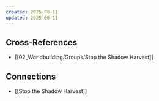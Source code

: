 ```yaml
---
created: 2025-08-11
updated: 2025-08-11
---
```




## Cross-References

- [[02_Worldbuilding/Groups/Stop the Shadow Harvest]]


## Connections

- [[Stop the Shadow Harvest]]
